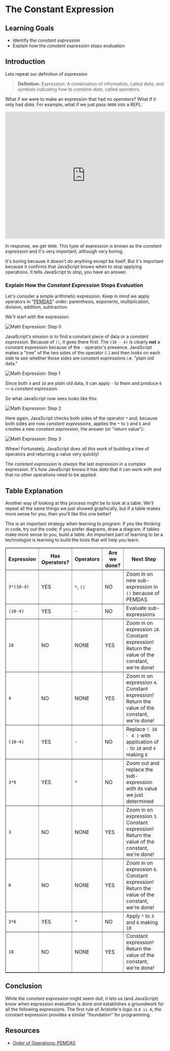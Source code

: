 # The Constant Expression

## Learning Goals

* Identify the _constant expression_
* Explain how the _constant expression_ stops evaluation

## Introduction

Lets repeat our definition of _expression_

> **Definition**: Expression: A combination of information, called _data_, and _symbols_ indicating how to combine _data_, called _operators_.

What if we were to make an expression that had no _operators_? What if it only
had _data_. For example, what if we just pass `9000` into a REPL:

<iframe height="400px" width="100%" src="https://repl.it/@MaxwellBenton2/FlatPrimaryLanservers?lite=true" scrolling="no" frameborder="no" allowtransparency="true" allowfullscreen="true" sandbox="allow-forms allow-pointer-lock allow-popups allow-same-origin allow-scripts allow-modals"></iframe>

In response, we get `9000`. This type of expression is known as the _constant
expression_ and it's very important, although very boring.

It's boring because it doesn't _do_ anything except be itself. But it's
important because it confirms that JavaScript knows when to stop applying
operations. It tells JavaScript to _stop_, you have an answer.

### Explain How the _Constant Expression_ Stops Evaluation

Let's consider a simple arithmetic expression. Keep in mind we apply operators
in "[PEMDAS][]" order: parenthesis, exponents, multiplication, division,
addition, subtraction.

We'll start with the expression:

![Math Expression: Step 0](https://curriculum-content.s3.amazonaws.com/phase-0/the-constant-expression/Image_54_Step0.png)

JavaScript's mission is to find a constant piece of data or a _constant
expression_. Because of `()`, it goes there first. The `(10 - 4)` is clearly
**not** a constant expression because of the `-` operator's presence. JavaScript
makes a "tree" of the two sides of the operator (`-`) and then looks on each
side to see whether those sides are _constant expressions_ i.e. "plain old
data."

![Math Expression: Step 1](https://curriculum-content.s3.amazonaws.com/phase-0/the-constant-expression/Image_54_Step1.5.png)

Since both `4` and `10` are plain old data, it can apply `-` to them and produce
`6` — a _constant expression_.

So what JavaScript now sees looks like this:

![Math Expression: Step 2](https://curriculum-content.s3.amazonaws.com/phase-0/the-constant-expression/Image_54_Step4.png)

Here again, JavaScript checks both sides of the operator `*` and, because both
sides are now _constant expressions_, applies the `*` to `3` and `6` and creates
a new _constant expression_, the answer (or "return value"):

![Math Expression: Step 3](https://curriculum-content.s3.amazonaws.com/phase-0/the-constant-expression/Image_54_Step5.png)

Whew! Fortunately, JavaScript does _all this work_ of building a tree of
operators and returning a value very quickly!

The _constant expression_ is _always_ the last expression in a complex
expression. It's how JavaScript knows it has _data_ that it can work with and
that no other operations need to be applied.

## Table Explanation

Another way of looking at this process might be to look at a table. We'll repeat
all the same things we just showed graphically, but if a table makes more sense
for you, then you'll like this one better!

This is an important strategy when learning to program: if you like thinking in
code, try out the code; if you prefer diagrams, draw a diagram; if tables make
more sense to you, build a table. An important part of learning to be a
technologist is learning to build the tools that will help you learn.

<table border="1" cellpadding="4" cellspacing="0">
  <tr>
    <th>Expression</th>
    <th>Has Operators?</th>
    <th>Operators</th>
    <th>Are we done?</th>
    <th>Next Step</th>
  </tr>
  
  <tr>
    <td><code>3*(10-4)</code></td>
    <td>YES</td>
    <td><code>*</code>, <code>()</code></td>
    <td>NO</td>
    <td>Zoom in on new sub-expression in <code>()</code> because of PEMDAS</td>
  </tr>
  <tr>
    <td><code>(10-4)</code></td>
    <td>YES</td>
    <td><code>-</code></td>
    <td>NO</td>
    <td>Evaluate sub-expressions</td>
  </tr>
  <tr>
    <td><code>10</code></td>
    <td>NO</td>
    <td>NONE</td>
    <td>YES</td>
    <td>Zoom in on expression <code>10</code>. Constant expression! Return the value of the constant, we're done!</td>
  </tr>
  <tr>
    <td><code>4</code></td>
    <td>NO</td>
    <td>NONE</td>
    <td>YES</td>
    <td>Zoom in on expression <code>4</code>. Constant expression! Return the value of the constant, we're done!</td>
  </tr>
  <tr>
    <td><code>(10-4)</code></td>
    <td>YES</td>
    <td><code>-</code></td>
    <td>NO</td>
    <td>Replace <code>( 10 - 4 )</code> with application of <code>-</code> to <code>10</code> and <code>4</code> making <code>6</code></td>
  </tr>
  <tr>
    <td><code>3*6</code></td>
    <td>YES</td>
    <td><code>*</code></td>
    <td>NO</td>
    <td>Zoom out and replace the sub-expression with its value we just determined</td>
  </tr>
  <tr>
    <td><code>3</code></td>
    <td>NO</td>
    <td>NONE</td>
    <td>YES</td>
    <td>Zoom in on expression <code>3</code>. Constant expression! Return the value of the constant, we're done!</td>
  </tr>
  <tr>
    <td><code>6</code></td>
    <td>NO</td>
    <td>NONE</td>
    <td>YES</td>
    <td>Zoom in on expression <code>6</code>. Constant expression! Return the value of the constant, we're done!</td>
  </tr>
  <tr>
    <td><code>3*6</code></td>
    <td>YES</td>
    <td><code>*</code></td>
    <td>NO</td>
    <td>Apply <code>*</code> to <code>3</code> and <code>6</code> making <code>18</code></td>
  </tr>
  <tr>
    <td><code>18</code></td>
    <td>NO</td>
    <td>NONE</td>
    <td>YES</td>
    <td>Constant expression! Return the value of the constant, we're done!</td>
  </tr>
</table>

## Conclusion

While the _constant expression_ might seem dull, it lets us (and JavaScript)
know when expression evaluation is done _and_ establishes a groundwork for all
the following expressions. The first rule of Aristotle's logic is `A is A`; the
constant expression provides a similar "foundation" for programming.

## Resources

* [Order of Operations: PEMDAS](https://www.mathsisfun.com/operation-order-pemdas.html)

[pemdas]: https://en.wikipedia.org/wiki/Order_of_operations
